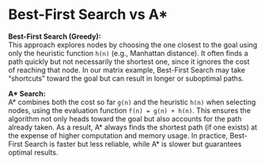 # Best-First Search vs A\*

**Best-First Search (Greedy):**  
This approach explores nodes by choosing the one closest to the goal using only the heuristic function `h(n)` (e.g., Manhattan distance). It often finds a path quickly but not necessarily the shortest one, since it ignores the cost of reaching that node. In our matrix example, Best-First Search may take “shortcuts” toward the goal but can result in longer or suboptimal paths.

**A\* Search:**  
A\* combines both the cost so far `g(n)` and the heuristic `h(n)` when selecting nodes, using the evaluation function `f(n) = g(n) + h(n)`. This ensures the algorithm not only heads toward the goal but also accounts for the path already taken. As a result, A\* always finds the shortest path (if one exists) at the expense of higher computation and memory usage. In practice, Best-First Search is faster but less reliable, while A\* is slower but guarantees optimal results.
